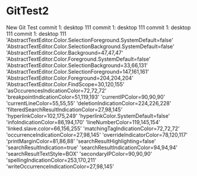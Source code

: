 # GitTest2
New Git Test
commit 1: desktop  111
commit 1: desktop  111
commit 1: desktop  111
commit 1: desktop  111
		'AbstractTextEditor.Color.SelectionForeground.SystemDefault=false'
		'AbstractTextEditor.Color.SelectionBackground.SystemDefault=false'
		'AbstractTextEditor.Color.Background=47,47,47'
		'AbstractTextEditor.Color.Foreground.SystemDefault=false'
		'AbstractTextEditor.Color.SelectionBackground=33,66,131'
		'AbstractTextEditor.Color.SelectionForeground=147,161,161'
		'AbstractTextEditor.Color.Foreground=204,204,204'
		'AbstractTextEditor.Color.FindScope=30,120,155'
		'asOccurencesIndicationColor=72,72,72'
		'breakpointIndicationColor=51,119,193'
		'currentIPColor=90,90,90'
		'currentLineColor=55,55,55'
		'deletionIndicationColor=224,226,228'
		'filteredSearchResultIndicationColor=27,98,145'
		'hyperlinkColor=102,175,249'
		'hyperlinkColor.SystemDefault=false'
		'infoIndicationColor=86,194,170'
		'lineNumberColor=119,145,154'
		'linked.slave.color=66,156,255'
		'matchingTagIndicationColor=72,72,72'
		'occurrenceIndicationColor=27,98,145'
		'overrideIndicatorColor=78,120,117'
		'printMarginColor=81,86,88'
		'searchResultHighlighting=false'
		'searchResultIndication=true'
		'searchResultIndicationColor=94,94,94'
		'searchResultTextStyle=BOX'
		'secondaryIPColor=90,90,90'
		'spellingIndicationColor=253,170,211'
		'writeOccurrenceIndicationColor=27,98,145'
